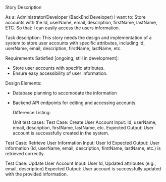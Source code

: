 Story	Description

As a:	Administrator/Developer (BackEnd Developer)
I want to:	Store accounts with the Id, userName, email, description, firstName, lastName, ETC.
So that:	I can easily access the users information.


Task description: This story needs the design and implementation of a system to store user accounts with specific attributes, 
including Id, userName, email, description, firstName, lastName, etc.

Requirements Satisfied [ongoing, still in development]:
- Store user accounts with specific attributes.
- Ensure easy accessibility of user information.

Design Elements: 
- Database planning to accomodate the information
- Backend API endpoints for editing and accessing accounts.

  Difference Listing:

  Unit test cases:
Test Case: Create User Account
Input: Id, userName, email, description, firstName, lastName, etc.
Expected Output: User account is successfully created in the system.

Test Case: Retrieve User Information
Input: User Id
Expected Output: User information (Id, userName, email, description, firstName, lastName, etc.) is retrieved correctly.

Test Case: Update User Account
Input: User Id, Updated attributes (e.g., email, description)
Expected Output: User account is successfully updated with the provided information.
